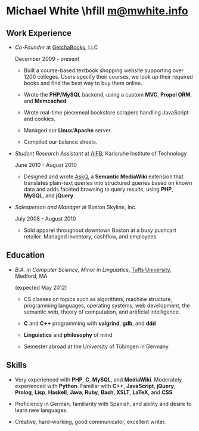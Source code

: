 Michael White \hfill <m@mwhite.info>
====================================

Work Experience
---------------

*   *Co-Founder* at [GetchaBooks](http://getchabooks.com), LLC

    December 2009 - present

    -   Built a course-based textbook shopping website supporting over 1200
        colleges.  Users specify their courses, we look up their required books
        and find the best way to buy them online.

    -   Wrote the **PHP/MySQL** backend, using a custom **MVC**, **Propel ORM**,
        and **Memcached**.

    -   Wrote real-time piecemeal bookstore scrapers handling JavaScript and
        cookies.

    -   Managed our **Linux**/**Apache** server.

    -   Compiled our balance sheets.

*   *Student Research Assistant* at [AIFB][], Karlsruhe Institute of Technology

    June 2010 - August 2010

    -   Designed and wrote [AskQ][], a **Semantic MediaWiki** extension that
        translates plain-text queries into structured queries based on known
        data and adds faceted browsing to query results, using **PHP**,
        **MySQL**, and **jQuery**.

*   *Salesperson and Manager* at Boston Skyline, Inc.

    July 2008 - August 2010

    -   Sold apparel throughout downtown Boston at a busy pushcart retailer.
        Managed inventory, cashflow, and employees.

Education
---------

*   *B.A. in Computer Science, Minor in Linguistics*, [Tufts University][], Medford, MA

    (expected May 2012)

    -   CS classes on topics such as algorithms, machine structure, programming
        languages, operating systems, web development, the semantic web,
        theory of computation, and artificial intelligence.

    -   **C** and **C++** programming with **valgrind**, **gdb**, and **ddd**

    -   **Linguistics** and **philosophy** of mind

    -   Semester abroad at the University of Tübingen in Germany

Skills
------

*   Very experienced with **PHP**, **C**, **MySQL**, and **MediaWiki**.
    Moderately experienced with **Python**.  Familiar with **C++**,
    **JavaScript**, **jQuery**, **Prolog**, **Lisp**, **Haskell**, **Java**,
    **Ruby**, **Bash**, **XSLT**, **LaTeX**, and **CSS**.

*   Proficiency in German, familiarity with Spanish, and ability and desire
    to learn new languages.

*   Creative, hard-working, good communicator, excellent writer.

 [Getchabooks]: http://getchabooks.com
 [AIFB]: http://www.aifb.kit.edu
 [AskQ]: http://www.mediawiki.org/wiki/Extension:AskQ
 [Tufts University]: http://www.cs.tufts.edu
